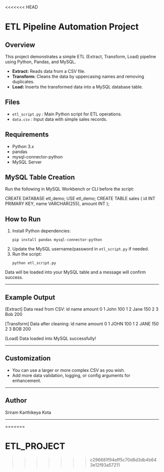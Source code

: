 <<<<<<< HEAD
# ETL Pipeline Automation Project

## Overview
This project demonstrates a simple ETL (Extract, Transform, Load) pipeline using Python, Pandas, and MySQL.

- **Extract:** Reads data from a CSV file.
- **Transform:** Cleans the data by uppercasing names and removing duplicates.
- **Load:** Inserts the transformed data into a MySQL database table.

## Files
- `etl_script.py` : Main Python script for ETL operations.
- `data.csv` : Input data with simple sales records.

## Requirements
- Python 3.x
- pandas
- mysql-connector-python
- MySQL Server

## MySQL Table Creation
Run the following in MySQL Workbench or CLI before the script:

CREATE DATABASE etl_demo;
USE etl_demo;
CREATE TABLE sales (
id INT PRIMARY KEY,
name VARCHAR(255),
amount INT
);


## How to Run

1. Install Python dependencies:
    ```
    pip install pandas mysql-connector-python
    ```
2. Update the MySQL username/password in `etl_script.py` if needed.
3. Run the script:
    ```
    python etl_script.py
    ```

Data will be loaded into your MySQL table and a message will confirm success.

---

## Example Output

[Extract] Data read from CSV:
id name amount
0 1 John 100
1 2 Jane 150
2 3 Bob 200

[Transform] Data after cleaning:
id name amount
0 1 JOHN 100
1 2 JANE 150
2 3 BOB 200

[Load] Data loaded into MySQL successfully!


---

## Customization
- You can use a larger or more complex CSV as you wish.
- Add more data validation, logging, or config arguments for enhancement.

---

## Author
Sriram Karthikeya Kota


---
=======
# ETL_PROJECT
>>>>>>> c296681f94eff5c70d8d3db4b643e12f93a57211
